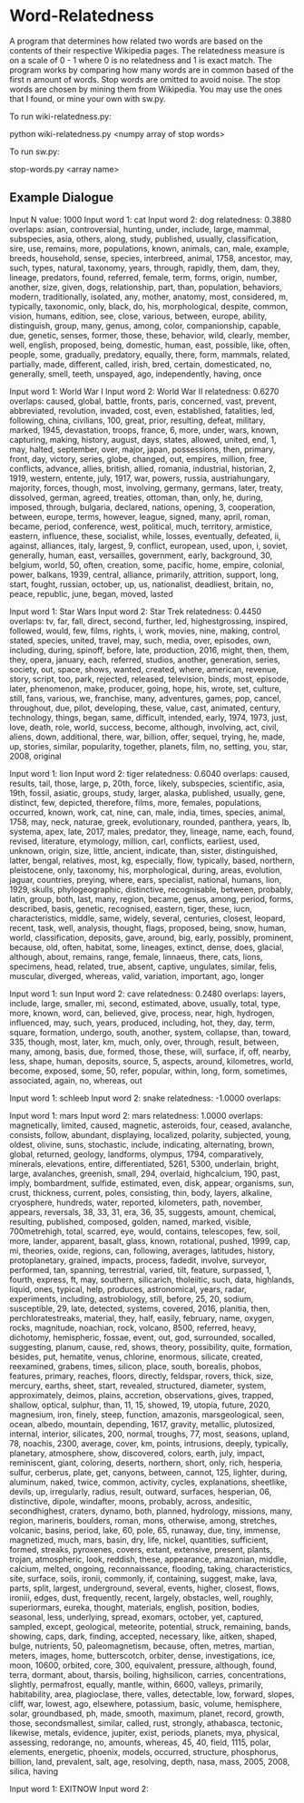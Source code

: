 # Word-Relatedness
A program that determines how related two words are based on the contents of their respective Wikipedia pages. The relatedness measure
is on a scale of 0 - 1 where 0 is no relatedness and 1 is exact match. The program works by comparing how many words are in common based of the first n amount of words. Stop words are omitted to avoid noise. The stop words are chosen by mining them from Wikipedia. You may use the ones that I found, or mine your own with sw.py. 

To run wiki-relatedness.py:

python wiki-relatedness.py \<numpy array of stop words\>
  
To run sw.py:

stop-words.py \<array name\>

## Example Dialogue
Input N value: 1000
Input word 1: cat
Input word 2: dog
relatedness: 0.3880
overlaps: asian, controversial, hunting, under, include, large, mammal, subspecies, asia, others, along, study, published, usually, classification, sire, use, remains, more, populations, known, animals, can, male, example, breeds, household, sense, species, interbreed, animal, 1758, ancestor, may, such, types, natural, taxonomy, years, through, rapidly, them, dam, they, lineage, predators, found, referred, female, term, forms, origin, number, another, size, given, dogs, relationship, part, than, population, behaviors, modern, traditionally, isolated, any, mother, anatomy, most, considered, m, typically, taxonomic, only, black, do, his, morphological, despite, common, vision, humans, edition, see, close, various, between, europe, ability, distinguish, group, many, genus, among, color, companionship, capable, due, genetic, senses, former, those, these, behavior, wild, clearly, member, well, english, proposed, being, domestic, human, east, possible, like, often, people, some, gradually, predatory, equally, there, form, mammals, related, partially, made, different, called, irish, bred, certain, domesticated, no, generally, smell, teeth, unspayed, ago, independently, having, once 

Input word 1: World War I
Input word 2: World War II
relatedness: 0.6270
overlaps: caused, global, battle, fronts, paris, concerned, vast, prevent, abbreviated, revolution, invaded, cost, even, established, fatalities, led, following, china, civilians, 100, great, prior, resulting, defeat, military, marked, 1945, devastation, troops, france, 6, more, under, wars, known, capturing, making, history, august, days, states, allowed, united, end, 1, may, halted, september, over, major, japan, possessions, then, primary, front, day, victory, series, globe, changed, out, empires, million, free, conflicts, advance, allies, british, allied, romania, industrial, historian, 2, 1919, western, entente, july, 1917, war, powers, russia, austriahungary, majority, forces, though, most, involving, germany, germans, later, treaty, dissolved, german, agreed, treaties, ottoman, than, only, he, during, imposed, through, bulgaria, declared, nations, opening, 3, cooperation, between, europe, terms, however, league, signed, many, april, roman, became, period, conference, west, political, much, territory, armistice, eastern, influence, these, socialist, while, losses, eventually, defeated, ii, against, alliances, italy, largest, 9, conflict, european, used, upon, i, soviet, generally, human, east, versailles, government, early, background, 30, belgium, world, 50, often, creation, some, pacific, home, empire, colonial, power, balkans, 1939, central, alliance, primarily, attrition, support, long, start, fought, russian, october, up, us, nationalist, deadliest, britain, no, peace, republic, june, began, moved, lasted 

Input word 1: Star Wars
Input word 2: Star Trek
relatedness: 0.4450
overlaps: tv, far, fall, direct, second, further, led, highestgrossing, inspired, followed, would, few, films, rights, i, work, movies, nine, making, control, stated, species, united, travel, may, such, media, over, episodes, own, including, during, spinoff, before, late, production, 2016, might, then, them, they, opera, january, each, referred, studios, another, generation, series, society, out, space, shows, wanted, created, where, american, revenue, story, script, too, park, rejected, released, television, binds, most, episode, later, phenomenon, make, producer, going, hope, his, wrote, set, culture, still, fans, various, we, franchise, many, adventures, games, pop, cancel, throughout, due, pilot, developing, these, value, cast, animated, century, technology, things, began, same, difficult, intended, early, 1974, 1973, just, love, death, role, world, success, become, although, involving, act, civil, aliens, down, additional, there, war, billion, offer, sequel, trying, he, made, up, stories, similar, popularity, together, planets, film, no, setting, you, star, 2008, original 

Input word 1: lion
Input word 2: tiger
relatedness: 0.6040
overlaps: caused, results, tail, those, large, p, 20th, force, likely, subspecies, scientific, asia, 19th, fossil, asiatic, groups, study, larger, alaska, published, usually, gene, distinct, few, depicted, therefore, films, more, females, populations, occurred, known, work, cat, nine, can, male, india, times, species, animal, 1758, may, neck, naturae, greek, evolutionary, rounded, panthera, years, lb, systema, apex, late, 2017, males, predator, they, lineage, name, each, found, revised, literature, etymology, million, carl, conflicts, earliest, used, unknown, origin, size, little, ancient, indicate, than, sister, distinguished, latter, bengal, relatives, most, kg, especially, flow, typically, based, northern, pleistocene, only, taxonomy, his, morphological, during, areas, evolution, jaguar, countries, preying, where, ears, specialist, national, humans, lion, 1929, skulls, phylogeographic, distinctive, recognisable, between, probably, latin, group, both, last, many, region, became, genus, among, period, forms, described, basis, genetic, recognised, eastern, tiger, these, iucn, characteristics, middle, same, widely, several, centuries, closest, leopard, recent, task, well, analysis, thought, flags, proposed, being, snow, human, world, classification, deposits, gave, around, big, early, possibly, prominent, because, old, often, habitat, some, lineages, extinct, dense, does, glacial, although, about, remains, range, female, linnaeus, there, cats, lions, specimens, head, related, true, absent, captive, ungulates, similar, felis, muscular, diverged, whereas, valid, variation, important, ago, longer 

Input word 1: sun
Input word 2: cave
relatedness: 0.2480
overlaps: layers, include, large, smaller, mi, second, estimated, above, usually, total, type, more, known, word, can, believed, give, process, near, high, hydrogen, influenced, may, such, years, produced, including, hot, they, day, term, square, formation, undergo, south, another, system, collapse, than, toward, 335, though, most, later, km, much, only, over, through, result, between, many, among, basis, due, formed, those, these, will, surface, if, off, nearby, less, shape, human, deposits, source, 5, aspects, around, kilometres, world, become, exposed, some, 50, refer, popular, within, long, form, sometimes, associated, again, no, whereas, out 

Input word 1: schleeb
Input word 2: snake
relatedness: -1.0000
overlaps:  

Input word 1: mars
Input word 2: mars
relatedness: 1.0000
overlaps: magnetically, limited, caused, magnetic, asteroids, four, ceased, avalanche, consists, follow, abundant, displaying, localized, polarity, subjected, young, oldest, olivine, suns, stochastic, include, indicating, alternating, brown, global, returned, geology, landforms, olympus, 1794, comparatively, minerals, elevations, entire, differentiated, 5261, 5300, underlain, bright, large, avalanches, greenish, small, 294, overlaid, highcalcium, 190, past, imply, bombardment, sulfide, estimated, even, disk, appear, organisms, sun, crust, thickness, current, poles, consisting, thin, body, layers, alkaline, cryosphere, hundreds, water, reported, kilometers, path, november, appears, reversals, 38, 33, 31, era, 36, 35, suggests, amount, chemical, resulting, published, composed, golden, named, marked, visible, 700metrehigh, total, scarred, eye, would, contains, telescopes, few, soil, more, lander, apparent, basalt, glass, known, rotational, pushed, 1999, cap, mi, theories, oxide, regions, can, following, averages, latitudes, history, protoplanetary, grained, impacts, process, fadedit, involve, surveyor, performed, tan, spanning, terrestrial, varied, tilt, feature, surpassed, 1, fourth, express, ft, may, southern, silicarich, tholeiitic, such, data, highlands, liquid, ones, typical, help, produces, astronomical, years, radar, experiments, including, astrobiology, still, before, 25, 20, sodium, susceptible, 29, late, detected, systems, covered, 2016, planitia, then, perchloratestreaks, material, they, half, easily, february, name, oxygen, rocks, magnitude, noachian, rock, volcano, 8500, referred, heavy, dichotomy, hemispheric, fossae, event, out, god, surrounded, socalled, suggesting, planum, cause, red, shows, theory, possibility, quite, formation, besides, put, hematite, venus, chlorine, enormous, silicate, created, reexamined, grabens, times, silicon, place, south, borealis, phobos, features, primary, reaches, floors, directly, feldspar, rovers, thick, size, mercury, earths, sheet, start, revealed, structured, diameter, system, approximately, deimos, plains, accretion, observations, gives, trapped, shallow, optical, sulphur, than, 11, 15, showed, 19, utopia, future, 2020, magnesium, iron, finely, steep, function, amazonis, marsgeological, seen, ocean, albedo, mountain, depending, 1617, gravity, metallic, plutosized, internal, interior, silicates, 200, normal, troughs, 77, most, seasons, upland, 78, noachis, 2300, average, cover, km, points, intrusions, deeply, typically, planetary, atmosphere, show, discovered, colors, earth, july, impact, reminiscent, giant, coloring, deserts, northern, short, only, rich, hesperia, sulfur, cerberus, plate, get, canyons, between, cannot, 125, lighter, during, aluminum, naked, twice, common, activity, cycles, explanations, sheetlike, devils, up, irregularly, radius, result, outward, surfaces, hesperian, 06, distinctive, dipole, windafter, moons, probably, across, andesitic, secondhighest, craters, dynamo, both, planned, hydrology, missions, many, region, marineris, boulders, roman, mons, otherwise, among, stretches, volcanic, basins, period, lake, 60, pole, 65, runaway, due, tiny, immense, magnetized, much, mars, basin, dry, life, nickel, quantities, sufficient, formed, streaks, pyroxenes, covers, extant, extensive, present, plants, trojan, atmospheric, look, reddish, these, appearance, amazonian, middle, calcium, melted, ongoing, reconnaissance, flooding, taking, characteristics, site, surface, soils, ironii, commonly, if, containing, suggest, make, lava, parts, split, largest, underground, several, events, higher, closest, flows, ironiii, edges, dust, frequently, recent, largely, obstacles, well, roughly, superiormars, eureka, thought, materials, english, position, bodies, seasonal, less, underlying, spread, exomars, october, yet, captured, sampled, except, geological, meteorite, potential, struck, remaining, bands, showing, caps, dark, finding, accepted, necessary, like, aitken, shaped, bulge, nutrients, 50, paleomagnetism, because, often, metres, martian, meters, images, home, butterscotch, orbiter, dense, investigations, ice, moon, 10600, orbited, core, 300, equivalent, pressure, although, found, terra, dormant, about, tharsis, boiling, highsilicon, carries, concentrations, slightly, permafrost, equally, mantle, within, 6600, valleys, primarily, habitability, area, plagioclase, there, valles, detectable, low, forward, slopes, cliff, war, lowest, ago, elsewhere, potassium, basic, volume, hemisphere, solar, groundbased, ph, made, smooth, maximum, planet, record, growth, those, secondsmallest, similar, called, rust, strongly, athabasca, tectonic, likewise, metals, evidence, jupiter, exist, periods, planets, mya, physical, assessing, redorange, no, amounts, whereas, 45, 40, field, 1115, polar, elements, energetic, phoenix, models, occurred, structure, phosphorus, billion, land, prevalent, salt, age, resolving, depth, nasa, mass, 2005, 2008, silica, having 

Input word 1: EXITNOW
Input word 2: 
